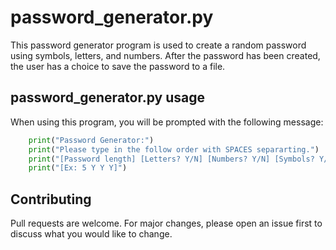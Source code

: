 # password_generator.py

This password generator program is used to create a random password using symbols, letters, and numbers. After the password has been created, the user has a choice to save the password to a file.

## password_generator.py usage
When using this program, you will be prompted with the following message:
```python
    print("Password Generator:")
    print("Please type in the follow order with SPACES separarting.")
    print("[Password length] [Letters? Y/N] [Numbers? Y/N] [Symbols? Y/N]")
    print("[Ex: 5 Y Y Y]")
```

## Contributing
Pull requests are welcome. For major changes, please open an issue first to discuss what you would like to change.
